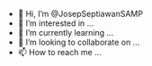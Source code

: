 - 👋 Hi, I’m @JosepSeptiawanSAMP
- 👀 I’m interested in ...
- 🌱 I’m currently learning ...
- 💞️ I’m looking to collaborate on ...
- 📫 How to reach me ...

<!---
JosepSeptiawanSAMP/JosepSeptiawanSAMP is a ✨ special ✨ repository because its `README.md` (this file) appears on your GitHub profile.
You can click the Preview link to take a look at your changes.
--->
